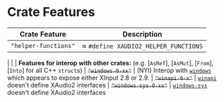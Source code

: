 # Crate Features

| Crate Feature             | Description   |
| --------------------------| --------------|
| `"helper-functions"`      | ≈ `#define XAUDIO2_HELPER_FUNCTIONS`
|
|                           | **Features for interop with other crates:** (e.g. [`AsRef`], [`AsMut`], [`From`], [`Into`] for all C++ `struct`s)
| ~~`"windows-0-xx"`~~      | (NYI) Interop with [`windows`](https://microsoft.github.io/windows-docs-rs/doc/windows/) which appears to expose either XInput 2.8 or 2.9.
| ~~`"winapi-0-x"`~~        | [`winapi`](https://docs.rs/winapi/) doesn't define XAudio2 interfaces
| ~~`"windows-sys-0-xx"`~~  | [`windows-sys`](https://docs.rs/windows-sys/) doesn't define XAudio2 interfaces
